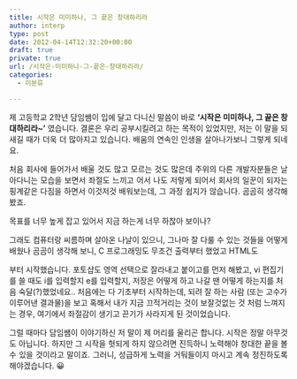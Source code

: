 ```yaml
---
title: 시작은 미미하나, 그 끝은 창대하리라
author: interp
type: post
date: 2012-04-14T12:32:20+00:00
draft: true
private: true
url: /시작은-미미하나-그-끝은-창대하리라/
categories:
  - 미분류

---
```

<p style="text-align: justify; ">
  제 고등학교 2학년 담임쌤이 입에 달고 다니신 말씀이 바로 <b>&#8216;시작은 미미하나, 그 끝은 창대하리라~&#8217;</b>&nbsp;였습니다. 결론은 우리 공부시킬려고 하는 목적이 있었지만, 저는&nbsp;이 말을&nbsp;되새길 때가 더욱 더 많아지고 있습니다.&nbsp;배움의 연속인 인생을 살아나가보니 그렇게 되네요.&nbsp;
</p>

<p style="text-align: justify; ">
</p>

<p style="text-align: justify; ">
  처음 회사에 들어가서 배울 것도 많고 모르는 것도 많은데 주위의 다른 개발자분들은 날아다니는 모습을 보면서 좌절도 느끼고 어서 나도 저렇게 되어서 회사의 일꾼이 되자는 핑계같은 다짐을 하면서 이것저것 배워보는데, 그 과정 쉽지가 않습니다. 곰곰히 생각해 봤죠.&nbsp;
</p>

<p style="text-align: justify; ">
</p>

<p style="text-align: justify; ">
  목표를 너무 높게 잡고 있어서 지금 하는게 너무 하찮아 보이나?
</p>

<p style="text-align: justify; ">
</p>

<p style="text-align: justify; ">
  그래도 컴퓨터랑 씨름하며 살아온 나날이 있으니, 그나마 잘 다룰 수 있는 것들을 어떻게 배웠나 곰곰이 생각해 보니, C 프로그래밍도 무조건 출력부터 했었고 HTML도 <p>부터 시작했습니다. 포토샵도 영역 선택으로 잘라내고 붙이고를 먼저 해봤고, vi 편집기를 쓸 때도 i를 입력할지 e를 입력할지, 저장은 어떻게 하고 나갈 땐 어떻게 하는지를 처음 숙달(?)했었네요.. 처음에는 다 기초부터 시작하는데, 되려 잘 하는 사람 (또는 고수가 이루어낸 결과물)을 보고 혹해서 내가 지금 끄적거리는 것이 보잘것없는 것 처럼 느껴지는 경우, 여기에서 좌절감이 생기고 끈기가 사라지게 된 것이었습니다.
</p>

<p style="text-align: justify; ">
</p>

<p style="text-align: justify; ">
  그럴 때마다 담임쌤이 이야기하신 저 말이 제&nbsp;머리를 울리곤 합니다. 시작은 정말 아무것도 아닙니다. 하지만 그 시작을 헛되게 하지 않으려면 진득하니 노력해야 창대한 끝을 볼 수 있을 것이라고 말이죠. 그러니, 성급하게 노력을 거둬들이지 마시고 계속 정진하도록 해야겠습니다. 😀
</p>